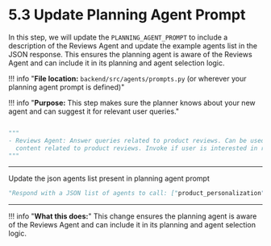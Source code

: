 # 5.3 Update Planning Agent Prompt

In this step, we will update the `PLANNING_AGENT_PROMPT` to include a description of the Reviews Agent and update the example agents list in the JSON response. This ensures the planning agent is aware of the Reviews Agent and can include it in its planning and agent selection logic.

!!! info "**File location:** `backend/src/agents/prompts.py` (or wherever your planning agent prompt is defined)"

!!! info "**Purpose:** This step makes sure the planner knows about your new agent and can suggest it for relevant user queries."

```python

"""
- Reviews Agent: Answer queries related to product reviews. Can be used to generate personalized
  content related to product reviews. Invoke if user is interested in reviews.
"""

```

---

Update the json agents list present in planning agent prompt


```python
"Respond with a JSON list of agents to call: ["product_personalization", "reviews", "inventory"]"
```

---

!!! info "**What this does:**"
    This change ensures the planning agent is aware of the Reviews Agent and can include it in its planning and agent selection logic.
